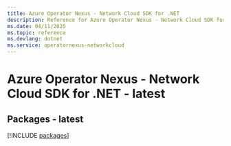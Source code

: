 ```yaml
---
title: Azure Operator Nexus - Network Cloud SDK for .NET
description: Reference for Azure Operator Nexus - Network Cloud SDK for .NET
ms.date: 04/11/2025
ms.topic: reference
ms.devlang: dotnet
ms.service: operatornexus-networkcloud
---
```

# Azure Operator Nexus - Network Cloud SDK for .NET - latest
## Packages - latest
[!INCLUDE [packages](operator-nexus---network-cloud-index.md)]